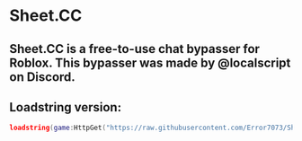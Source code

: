 # Sheet.CC

## Sheet.CC is a free-to-use chat bypasser for Roblox. This bypasser was made by @localscript on Discord.

## Loadstring version:
```lua
loadstring(game:HttpGet("https://raw.githubusercontent.com/Error7073/Sheet.CC/refs/heads/main/Sheet.cc.lua"))()
```
